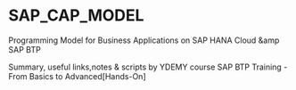 # SAP_CAP_MODEL
Programming Model for Business Applications on SAP HANA Cloud &amp SAP BTP

Summary, useful links,notes & scripts by YDEMY course 
SAP BTP Training - From Basics to Advanced[Hands-On]
